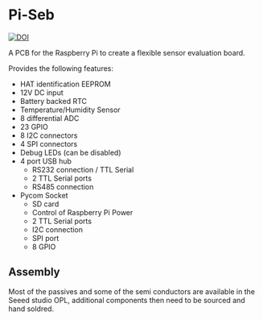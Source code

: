 # Pi-Seb

[![DOI](https://zenodo.org/badge/93069232.svg)](https://zenodo.org/badge/latestdoi/93069232)

A PCB for the Raspberry Pi to create a flexible sensor evaluation board.

Provides the following features:
* HAT identification EEPROM
* 12V DC input
* Battery backed RTC
* Temperature/Humidity Sensor
* 8 differential ADC
* 23 GPIO
* 8 I2C connectors
* 4 SPI connectors
* Debug LEDs (can be disabled)
* 4 port USB hub
  * RS232 connection / TTL Serial
  * 2 TTL Serial ports
  * RS485 connection
* Pycom Socket
  * SD card
  * Control of Raspberry Pi Power
  * 2 TTL Serial ports
  * I2C connection
  * SPI port
  * 8 GPIO

## Assembly
Most of the passives and some of the semi conductors are available in the Seeed studio OPL, additional components then need to be sourced and hand soldred.
